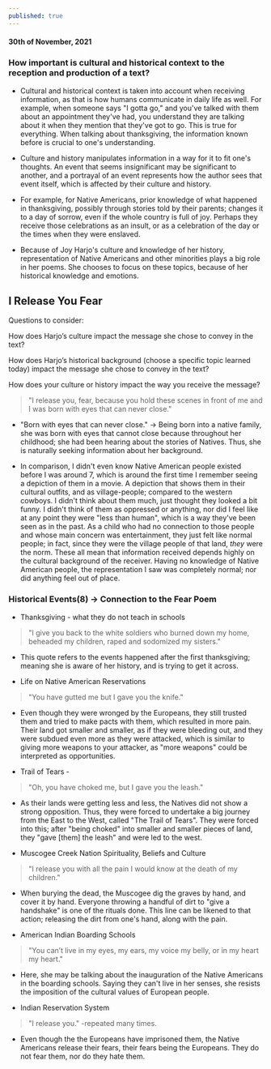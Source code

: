 ```yaml
---
published: true
---
```

#### 30th of November, 2021

### How important is cultural and historical context to the reception and production of a text?

- Cultural and historical context is taken into account when receiving information, as that is how humans communicate in daily life as well. For example, when someone says "I gotta go," and you've talked with them about an appointment they've had, you understand they are talking about it when they mention that they've got to go. This is true for everything. When talking about thanksgiving, the information known before is crucial to one's understanding.
 
- Culture and history manipulates information in a way for it to fit one's thoughts. An event that seems insignificant may be significant to another, and a portrayal of an event represents how the author sees that event itself, which is affected by their culture and history.

- For example, for Native Americans, prior knowledge of what happened in thanksgiving, possibly through stories told by their parents; changes it to a day of sorrow, even if the whole country is full of joy. Perhaps they receive those celebrations as an insult, or as a celebration of the day or the times when they were enslaved.

- Because of Joy Harjo's culture and knowledge of her history, representation of Native Americans and other minorities plays a big role in her poems. She chooses to focus on these topics, because of her historical knowledge and emotions. 

## I Release You Fear

Questions to consider: 

How does Harjo’s culture impact the message she chose to convey in the text?

How does Harjo’s historical background (choose a specific topic learned today) impact the message she chose to convey in the text? 

How does your culture or history impact the way you receive the message? 

>"I release you, fear, because you hold these scenes in front of me and I was born with eyes that can never close."

- "Born with eyes that can never close." -> Being born into a native family, she was born with eyes that cannot close because throughout her childhood; she had been hearing about the stories of Natives. Thus, she is naturally seeking information about her background.

- In comparison, I didn't even know Native American people existed before I was around 7, which is around the first time I remember seeing a depiction of them in a movie. A depiction that shows them in their cultural outfits, and as village-people; compared to the western cowboys. I didn't think about them much, just thought they looked a bit funny. I didn't think of them as oppressed or anything, nor did I feel like at any point they were "less than human", which is a way they've been seen as in the past. As a child who had no connection to those people and whose main concern was entertainment, they just felt like normal people; in fact, since they were the village people of that land, _they_ were the norm. These all mean that information received depends highly on the cultural background of the receiver. Having no knowledge of Native American people, the representation I saw was completely normal; nor did anything feel out of place.

### Historical Events(8) -> Connection to the Fear Poem

- Thanksgiving - what they do not teach in schools 
>"I give you back to the white soldiers who burned down my home, beheaded my children, raped and sodomized my sisters." 
- This quote refers to the events happened after the first thanksgiving; meaning she is aware of her history, and is trying to get it across.

- Life on Native American Reservations 
>"You have gutted me but I gave you the knife." 
- Even though they were wronged by the Europeans, they still trusted them and tried to make pacts with them, which resulted in more pain. Their land got smaller and smaller, as if they were bleeding out, and they were subdued even more as they were attacked, which is similar to giving more weapons to your attacker, as "more weapons" could be interpreted as opportunities.

- Trail of Tears - 
>"Oh, you have choked me, but I gave you the leash." 
- As their lands were getting less and less, the Natives did not show a strong opposition. Thus, they were forced to undertake a big journey from the East to the West, called "The Trail of Tears". They were forced into this; after "being choked" into smaller and smaller pieces of land, they "gave \[them] the leash" and were led to the west.

- Muscogee Creek Nation Spirituality, Beliefs and Culture 
>"I release you with all the pain I would know at the death of my children."
- When burying the dead, the Muscogee dig the graves by hand, and cover it by hand. Everyone throwing a handful of dirt to "give a handshake" is one of the rituals done. This line can be likened to that action; releasing the dirt from one's hand, along with the pain.

- American Indian Boarding Schools
>"You can’t live in my eyes, my ears, my voice my belly, or in my heart my heart."
- Here, she may be talking about the inauguration of the Native Americans in the boarding schools. Saying they can't live in her senses, she resists the imposition of the cultural values of European people.

- Indian Reservation System
>"I release you." -repeated many times.
- Even though the the Europeans have imprisoned them, the Native Americans release their fears, 
their fears being the Europeans. They do not fear them, nor do they hate them.




